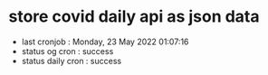 # store covid daily api as json data

- last cronjob : Monday, 23 May 2022 01:07:16
- status og cron : success
- status daily cron : success
      
      